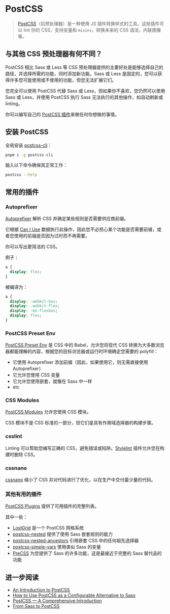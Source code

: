 # PostCSS

> [PostCSS](https://postcss.org/)（后预处理器）是一种使用 JS 插件转换样式的工具。这些插件可以 lint 你的 CSS，支持变量和 `mixins`，转换未来的 CSS 语法，内联图像等。

## 与其他 CSS 预处理器有何不同？

PostCSS 相比 Sass 或 Less 等 CSS 预处理器提供的主要好处是能够选择自己的路径，并选择所需的功能，同时添加新功能。Sass 或 Less 是固定的，您可以获得许多您可能使用或不使用的功能，但您无法扩展它们。

您完全可以使用 PostCSS 代替 Sass 或 Less，但如果你不喜欢，您仍然可以使用 Sass 或 Less，并使用 PostCSS 执行 Sass 无法执行的其他操作，如自动刷新或 linting。

你可以编写自己的 [PostCSS 插件](https://github.com/postcss/postcss/blob/main/docs/writing-a-plugin.md)来做任何你想做的事情。

## 安装 PostCSS

全局安装 [postcss-cli](https://github.com/postcss/postcss-cli)：

```bash
pnpm i -g postcss-cli
```

输入以下命令确保其正常工作：

```bash
postcss --help
```

## 常用的插件

### Autoprefixer

[Autoprefixer](https://github.com/postcss/autoprefixer) 解析 CSS 并确定某些规则是否需要供应商前缀。

它根据 [Can I Use](http://caniuse.com/) 数据执行此操作，因此您不必担心某个功能是否需要前缀，或者您使用的前缀是否因为过时而不再需要。

你可以写出更简洁的 CSS。

例子：

```css
a {
  display: flex;
}
```

被编译为：

```css
a {
  display: -webkit-box;
  display: -webkit-flex;
  display: -ms-flexbox;
  display: flex;
}
```

### PostCSS Preset Env

[PostCSS Preset Env](https://github.com/csstools/postcss-preset-env) 是 CSS 中的 Babel，允许您将现代 CSS 转换为大多数浏览器都能理解的内容，根据您的目标浏览器或运行时环境确定您需要的 polyfill：

- 它使用 Autoprefixer 添加前缀（因此，如果使用它，则无需直接使用 Autoprefixer）
- 它允许您使用 CSS 变量
- 它允许您使用嵌套，就像在 Sass 中一样
- etc

### CSS Modules

[PostCSS Modules](https://github.com/css-modules/postcss-modules) 允许您使用 CSS 模块。

CSS 模块不是 CSS 标准的一部分，但它们是具有作用域选择器的构建步骤。

### csslint

Linting 可以帮助您编写正确的 CSS，避免错误或陷阱。[Stylelint](http://stylelint.io/) 插件允许您在构建时删除 CSS。

### cssnano

[cssnano](https://cssnano.co/) 缩小了 CSS 并对代码进行了优化，以在生产中交付最少量的代码。

### 其他有用的插件

[PostCSS Plugins](https://github.com/postcss/postcss/blob/main/docs/plugins.md#postcss-plugins) 提供了可用插件的完整列表。

其中一些：

- [LostGrid](https://github.com/peterramsing/lost) 是一个 PostCSS 网格系统
- [postcss-nested](https://github.com/postcss/postcss-nested) 提供了使用 Sass 嵌套规则的能力
- [postcss-nested-ancestors](https://github.com/toomuchdesign/postcss-nested-ancestors) 引用嵌套 CSS 中的任何祖先选择器
- [postcss-simple-vars](https://github.com/postcss/postcss-simple-vars) 使用类似 Sass 的变量
- [PreCSS](https://github.com/jonathantneal/precss) 为您提供了 Sass 的许多功能，这是最接近于完整的 Sass 替代品的功能

## 进一步阅读

- [An Introduction to PostCSS](https://www.sitepoint.com/an-introduction-to-postcss/)
- [How to Use PostCSS as a Configurable Alternative to Sass](https://www.sitepoint.com/postcss-sass-configurable-alternative/)
- [PostCSS — A Comprehensive Introduction](https://www.smashingmagazine.com/2015/12/introduction-to-postcss/)
- [From Sass to PostCSS](https://tylergaw.com/blog/sass-to-postcss/)
